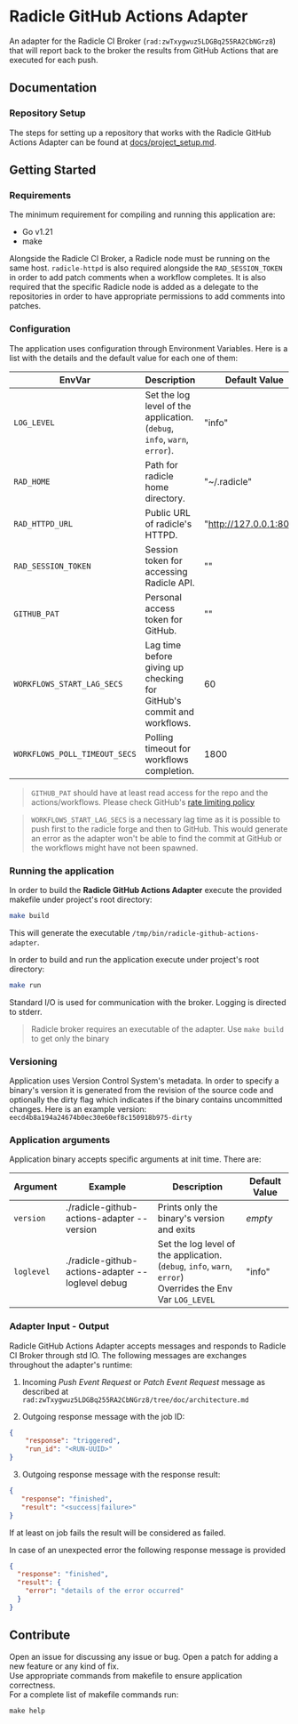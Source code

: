 # Radicle GitHub Actions Adapter

An adapter for the Radicle CI Broker (`rad:zwTxygwuz5LDGBq255RA2CbNGrz8`) that will report back to the broker the 
results from GitHub Actions that are executed for each push.

## Documentation

### Repository Setup

The steps for setting up a repository that works with the Radicle GitHub Actions Adapter can be found at 
[docs/project_setup.md](docs/project_setup.md).

## Getting Started

### Requirements

The minimum requirement for compiling and running this application are:
- Go v1.21
- make

Alongside the Radicle CI Broker, a Radicle node must be running on the same host.
`radicle-httpd` is also required alongside the `RAD_SESSION_TOKEN` in order to add patch comments when a 
workflow completes. It is also required that the specific Radicle node is added as a delegate to the repositories in 
order to have appropriate permissions to add comments into patches.

### Configuration

The application uses configuration through Environment Variables. Here is a list with the details and the default
value for each one of them:

| EnvVar                        | Description                                                                  | Default Value           |
|-------------------------------|------------------------------------------------------------------------------|-------------------------|
| `LOG_LEVEL`                   | Set the log level of the application.<br>(`debug`, `info`, `warn`, `error`). | "info"                  |
| `RAD_HOME`                    | Path for radicle home directory.                                             | "~/.radicle"            |
| `RAD_HTTPD_URL`               | Public URL of radicle's HTTPD.                                               | "http://127.0.0.1:8080" |
| `RAD_SESSION_TOKEN`           | Session token for accessing Radicle API.                                     | ""                      |
| `GITHUB_PAT`                  | Personal access token for GitHub.                                            | ""                      |
| `WORKFLOWS_START_LAG_SECS`    | Lag time before giving up checking for GitHub's commit and workflows.        | 60                      |
| `WORKFLOWS_POLL_TIMEOUT_SECS` | Polling timeout for workflows completion.                                    | 1800                    |

> `GITHUB_PAT` should have at least read access for the repo and the actions/workflows. Please check GitHub's [rate 
> limiting policy](https://docs.github.com/en/rest/using-the-rest-api/rate-limits-for-the-rest-api) 
 
> `WORKFLOWS_START_LAG_SECS` is a necessary lag time as it is possible to push first to the radicle forge and then to 
> GitHub. This would generate an error as the adapter won't be able to find the commit at GitHub or the workflows 
> might have not been spawned.  
 
### Running the application

In order to build the **Radicle GitHub Actions Adapter** execute the provided makefile under project's root directory:

```bash
make build
```
This will generate the executable `/tmp/bin/radicle-github-actions-adapter`.

In order to build and run the application execute under project's root directory:

```bash
make run
```

Standard I/O is used for communication with the broker. Logging is directed to stderr.

> Radicle broker requires an executable of the adapter. Use `make build` to get only the binary

### Versioning

Application uses Version Control System's metadata. In order to specify a binary's version it is generated from the
revision of the source code and optionally the dirty flag which indicates if the binary contains uncommitted changes.
Here is an example version: `eecd4b8a194a24674b0ec30e60ef8c150918b975-dirty`

### Application arguments

Application binary accepts specific arguments at init time. There are:

| Argument   | Example                                           | Description                                                                                                       | Default Value |
|------------|---------------------------------------------------|-------------------------------------------------------------------------------------------------------------------|---------------|
| `version`  | ./radicle-github-actions-adapter --version        | Prints only the binary's version and exits                                                                        | _empty_       |
| `loglevel` | ./radicle-github-actions-adapter --loglevel debug | Set the log level of the application.<br>(`debug`, `info`, `warn`, `error`)<br/>Overrides the Env Var `LOG_LEVEL` | "info"        |

### Adapter Input - Output

Radicle GitHub Actions Adapter accepts messages and responds to Radicle CI Broker through std IO. The following messages
are exchanges throughout the adapter's runtime:

1. Incoming _Push Event Request_ or _Patch Event Request_ message as described at
   `rad:zwTxygwuz5LDGBq255RA2CbNGrz8/tree/doc/architecture.md`

2. Outgoing response message with the job ID:

```json
{
    "response": "triggered",
    "run_id": "<RUN-UUID>"
}
```
3. Outgoing response message with the response result:

```json
{
   "response": "finished",
   "result": "<success|failure>"
}
```

If at least on job fails the result will be considered as failed.

In case of an unexpected error the following response message is provided

```json
{
  "response": "finished",
  "result": {
    "error": "details of the error occurred"
  }
}
```

## Contribute

Open an issue for discussing any issue or bug.
Open a patch for adding a new feature or any kind of fix.  
Use appropriate commands from makefile to ensure application correctness.  
For a complete list of makefile commands run:
```
make help
```
